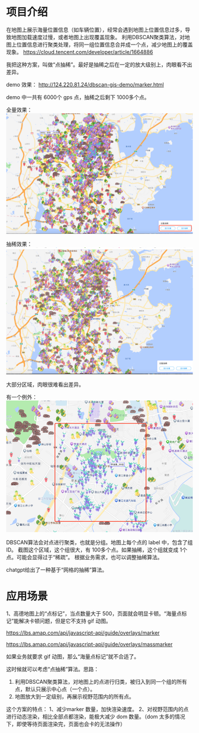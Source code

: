 # 项目介绍
在地图上展示海量位置信息（如车辆位置），经常会遇到地图上位置信息过多，导致地图加载速度过慢，或者地图上出现覆盖现象。
利用DBSCAN聚类算法，对地图上位置信息进行聚类处理，将同一组位置信息合并成一个点，减少地图上的覆盖现象。
https://cloud.tencent.com/developer/article/1664886

我把这种方案，叫做“点抽稀”。最好是抽稀之后在一定的放大级别上，肉眼看不出差异。

demo 效果： http://124.220.81.24/dbscan-gis-demo/marker.html

demo 中一共有 6000个 gps 点，抽稀之后剩下 1000多个点。

全量效果：
![img.png](img.png)

抽稀效果：
![img_1.png](img_1.png)

大部分区域，肉眼很难看出差异。

有一个例外：
![img_2.png](img_2.png)

DBSCAN算法会对点进行聚类，也就是分组。地图上每个点的 label 中，包含了组 ID。
截图这个区域，这个组很大，有 100多个点。如果抽稀，这个组就变成 1个点。可能会显得过于“稀疏”。
根据业务需求，也可以调整抽稀算法。

chatgpt给出了一种基于“网格的抽稀”算法。

# 应用场景
1、高德地图上的“点标记”，当点数量大于 500，页面就会明显卡顿。“海量点标记”能解决卡顿问题，但是它不支持 gif 动图。

https://lbs.amap.com/api/javascript-api/guide/overlays/marker

https://lbs.amap.com/api/javascript-api/guide/overlays/massmarker

如果业务就要求 gif 动图，那么“海量点标记”就不合适了。

这时候就可以考虑“点抽稀”算法。思路：
1. 利用DBSCAN聚类算法，对地图上的点进行归类，被归入到同一个组的所有点，默认只展示中心点（一个点）。
2. 地图放大到一定级别，再展示视野范围内的所有点。

这个方案的特点：
1、减少marker 数量，加快渲染速度。
2、对视野范围内的点进行动态渲染，相比全部点都渲染，能极大减少 dom 数量。（dom 太多的情况下，即使等待页面渲染完，页面也会卡的无法操作）


